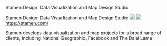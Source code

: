 Stamen Design: Data Visualization and Map Design Studio

Stamen Design: Data Visualization and Map Design Studio
![](../_resources/03a877fe1d153df16ffb828fb130ac78.png)
![](../_resources/1c997552bff00f256ef54830e380b85d.png)https://stamen.com/

Stamen develops data visualization and map projects for a broad range of clients, including National Geographic, Facebook and The Dalai Lama